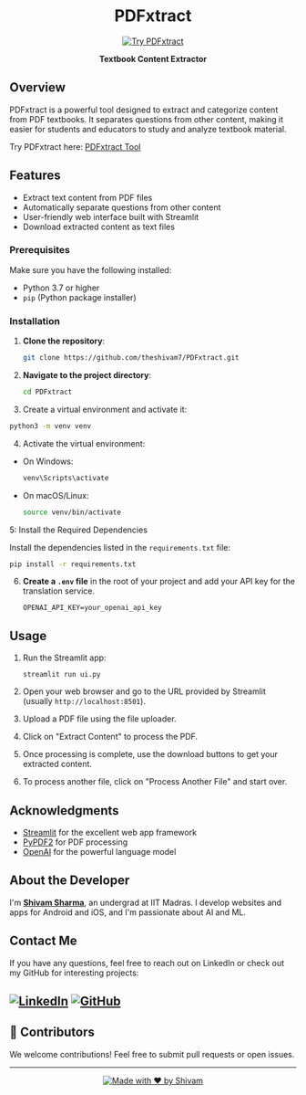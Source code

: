 <div align="center">

# PDFxtract

[![Try PDFxtract](https://img.shields.io/badge/Try-PDFxtract-brightgreen?style=for-the-badge&logo=streamlit)](https://pdfxtract.streamlit.app/)

**Textbook Content Extractor**
</div>

## Overview
PDFxtract is a powerful tool designed to extract and categorize content from PDF textbooks. It separates questions from other content, making it easier for students and educators to study and analyze textbook material.

Try PDFxtract here: [PDFxtract Tool](https://pdfxtract.streamlit.app/)

## Features

- Extract text content from PDF files
- Automatically separate questions from other content
- User-friendly web interface built with Streamlit
- Download extracted content as text files

### Prerequisites

Make sure you have the following installed:

- Python 3.7 or higher
- `pip` (Python package installer)

### Installation

1. **Clone the repository**:
    ```bash
    git clone https://github.com/theshivam7/PDFxtract.git

2. **Navigate to the project directory**:
    ```bash
    cd PDFxtract

    ```
3. Create a virtual environment and activate it:

```bash
python3 -m venv venv
```

4. Activate the virtual environment:
- On Windows:
  ```bash
  venv\Scripts\activate
  ```
- On macOS/Linux:
  ```bash
  source venv/bin/activate
  ```
5: Install the Required Dependencies

Install the dependencies listed in the `requirements.txt` file:

```bash
pip install -r requirements.txt
```

6. **Create a `.env` file** in the root of your project and add your API key for the translation service.

    ```env
    OPENAI_API_KEY=your_openai_api_key
    ```

## Usage

1. Run the Streamlit app:
   ```
   streamlit run ui.py
   ```

2. Open your web browser and go to the URL provided by Streamlit (usually `http://localhost:8501`).

3. Upload a PDF file using the file uploader.

4. Click on "Extract Content" to process the PDF.

5. Once processing is complete, use the download buttons to get your extracted content.

6. To process another file, click on "Process Another File" and start over.


## Acknowledgments

- [Streamlit](https://streamlit.io/) for the excellent web app framework
- [PyPDF2](https://pypdf2.readthedocs.io/) for PDF processing
- [OpenAI](https://openai.com/) for the powerful language model

## About the Developer
I'm [**Shivam Sharma**](https://www.linkedin.com/in/theshivam7/), an undergrad at IIT Madras. I develop websites and apps for Android and iOS, and I'm passionate about AI and ML.

## Contact Me

If you have any questions, feel free to reach out on LinkedIn or check out my GitHub for interesting projects:

[![LinkedIn](https://img.shields.io/badge/LinkedIn-0077B5?style=flat-square&logo=linkedin&logoColor=white)](https://www.linkedin.com/in/theshivam7/)
[![GitHub](https://img.shields.io/badge/GitHub-100000?style=flat-square&logo=github&logoColor=white)](https://www.github.com/theshivam7/)
---

## 🤝 Contributors

We welcome contributions! Feel free to submit pull requests or open issues.

---

<div align="center">
  
[![Made with ❤️ by Shivam](https://img.shields.io/badge/Made%20with%20%E2%9D%A4%EF%B8%8F%20by-Shivam-red?style=for-the-badge)](https://github.com/theshivam7)

</div>